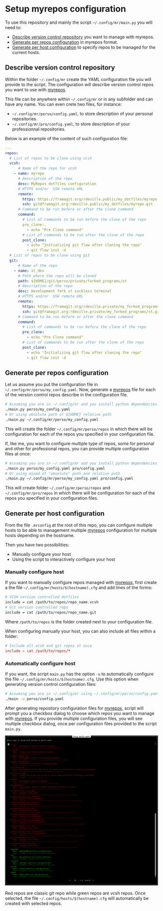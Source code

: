 # Setup myrepos configuration



<!-- vim-markdown-toc -->
To use this repository and mainly the script `~/.config/mr/main.py` you will
need to:

  - [Describe version control repository][describe_version_control_repo] you
   want to manage with myrepos.
  - [Generate per repos configuration][generate_per_repo_config] in myrepos
   format.
  - [Generate per host configuration][generate_per_host_config] to specify repos
   to be managed for the current hosts.

## Describe version control repository

Within the folder `~/.config/mr` create the YAML configuration file you will
provide to the script. The configuration will describe version control repos you
want to use with [myrepos][myrepos].

This file can be anywhere within `~/.config/mr` or in any subfolder and can have
any name. You can even crete two files, for instance:

  * `~/.config/mr/perso/config.yaml`, to store description of your personal
   repositories.
  * `~/.config/mr/pro/config.yaml`, to store description of your professionnal
   repositories.


Below is an example of the content of such configuration file:

```yaml
---
repos:
  # List of repos to be clone using vcsh
  vcsh:
      # Name of the repo for vcsh
    - name: myrepo
      # Description of the repo
      desc: MyRepos dotfiles configuration
      # HTTPS and/or  SSH remote URL
      remote:
        https: https://framagit.org/rdeville.public/my_dotfiles/myrepo.git
        ssh: git@framagit.org:rdeville.public/my_dotfiles/myrepo.git
      # Command to be run before or after the clone command
      command:
        # List of commands to be run before the clone of the repo
        pre_clone:.
          - echo "Pre Clone command"
        # List of commands to be run after the clone of the repo
        post_clone:
          - echo "Initializing git flow after cloning the repo"
          - git flow init -d
  # List of repos to be clone using git
  git:
      # Name of the repo
    - name: st_dev
      # Path where the repo will be cloned
      path: ${HOME}/git/perso/private/forked_programs/st
      # Description of the repo
      desc: Development fork st suckless terminal
      # HTTPS and/or  SSH remote URL
      remote:
        https: https://framagit.org/rdeville.private/my_forked_programs/st.git
        ssh: git@framagit.org:rdeville.private/my_forked_programs/st.git
      # Command to be run before or after the clone command
      command:
        # List of commands to be run before the clone of the repo
        pre_clone:
          - echo "Pre Clone command"
        # List of commands to be run after the clone of the repo
        post_clone:
          - echo "Initializing git flow after cloning the repo"
          - git flow init -d
```


## Generate per repos configuration

Let us assume you put the configuration file in
`~/.config/mr/perso/my_config.yaml`. Now, generate a [myrepos][myrepos] file for
each of the version control repos describe in the configuration file.

```bash
# Assuming you are in ~/.config/mr and you install python dependencies
./main.py perso/my_config.yaml
# Or using absolute path or ${HOME} relative path
./main.py ~/.config/mr/perso/my_config.yaml
```

This will create the folder `~/.config/mr/perso/repos` in which there will be
configuration for each of the repos you specified in your configuration file.

If, like me, you want to configure multiple type of repos, some for personal
and other for professional repos, you can provide multiple configuration files at
once:

```bash
# Assuming you are in ~/.config/mr and you install python dependencies
./main.py perso/my_config.yaml pro/config.yaml
# Or using mixed of "absolute" path and relative path
./main.py ~/.config/mr/perso/my_config.yaml pro/config.yaml
```


This will create folder `~/.config/mr/perso/repos` and `~/.config/mr/pro/repos`
in which there will be configuration for each of the repos you specified in your
configuration files.



## Generate per host configuration

From the file `.mrconfig` at the root of this repo, you can configure multiple
hosts to be able to management multiple [myrepos][myrepos] configuration for
multiple hosts depending on the hostname.

Then you have two possibilities:

  - Manually configure your host
  - Using the script to interactively configure your host

### Manually configure host

If you want to manually configure repos managed with [myrepos][myrepos], first
create a the file `~/.config/mr/hosts/$(hostname).cfg` and add lines of the
forms:

```bash
# VCSH version controlled dotfiles
include = cat /path/to/repos/repo_name.vcsh
# Git version controlled repo
include = cat /path/to/repos/repo_name.git
```

Where `/path/to/repos` is the folder created next to your configuration file.

When configuring manually your host, you can also include all files within a
folder:

```toml
# Include all vcsh and git repos at once
include = cat /path/to/repos/*
```

### Automatically configure host

If you want, the script `main.py` has the option `-u` to automatically configure
the file `~/.config/mr/hosts/$(hostname).cfg`. Use this option when generating
version control configuration files:

```bash
# Assuming you are in ~/.config/mr using ~/.config/mr/perso/config.yaml
./main -u perso/config.yaml
```

After generating repository configuration files for [myrepos][myrepos], script
will prompt you a checkbox dialog to choose which repos you want to manage with
[myrepos][myrepos]. If you provide multiple configuration files, you will see
multiple checkbox dialog, once per configuration files provided to the script
`main.py`.

![!Repo List][checkbox_list_screenshot]

Red repos are classic git repo while green repos are vcsh repos. Once selected,
the file `~/.config/hosts/$(hostname).cfg` will automatically be created with
selected repos.

[describe_version_control_repo]: #describe-version-control-repository
[generate_per_repo_config]: #generate-per-repos-configuration
[generate_per_host_config]: #generate-per-host-configuration
[myrepos]: https://myrepos.branchable.com/
[checkbox_list_screenshot]: ../assets/img/checkbox_list.png
